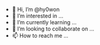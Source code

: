 - 👋 Hi, I’m @hy0won
- 👀 I’m interested in ...
- 🌱 I’m currently learning ...
- 💞️ I’m looking to collaborate on ...
- 📫 How to reach me ...

<!---
hy0won/hy0won is a ✨ special ✨ repository because its `README.md` (this file) appears on your GitHub profile.
You can click the Preview link to take a look at your changes.
--->
